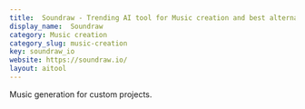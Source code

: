 ```yaml
---
title:  Soundraw - Trending AI tool for Music creation and best alternatives
display_name:  Soundraw
category: Music creation
category_slug: music-creation
key: soundraw_io
website: https://soundraw.io/
layout: aitool
---
```


Music generation for custom projects.
